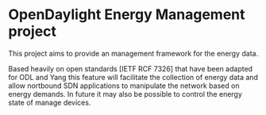 # OpenDaylight Energy Management project

This project aims to provide an management framework for the
energy data.

Based heavily on open standards [IETF RCF 7326] that have been adapted
for ODL and Yang this feature will facilitate the collection of
energy data and allow nortbound SDN applications to manipulate the
network based on energy demands. In future it may also be possible
to control the energy state of manage devices.

